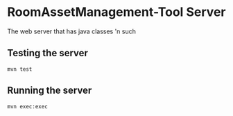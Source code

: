 # RoomAssetManagement-Tool Server

The web server that has java classes 'n such

## Testing the server

`mvn test`

## Running the server

`mvn exec:exec`